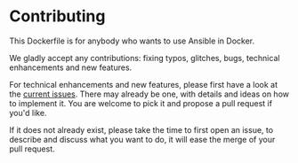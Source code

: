 # Contributing

This Dockerfile is for anybody who wants to use Ansible in Docker.

We gladly accept any contributions: fixing typos, glitches, bugs, technical enhancements and new features.

For technical enhancements and new features, please first have a look at the [current issues](https://github.com/akeneo/docker-molecule-gce/issues).
There may already be one, with details and ideas on how to implement it. You are welcome to pick it and propose a pull request if you'd like.

If it does not already exist, please take the time to first open an issue, to describe and discuss what you want to do, it will ease the merge of your pull request.